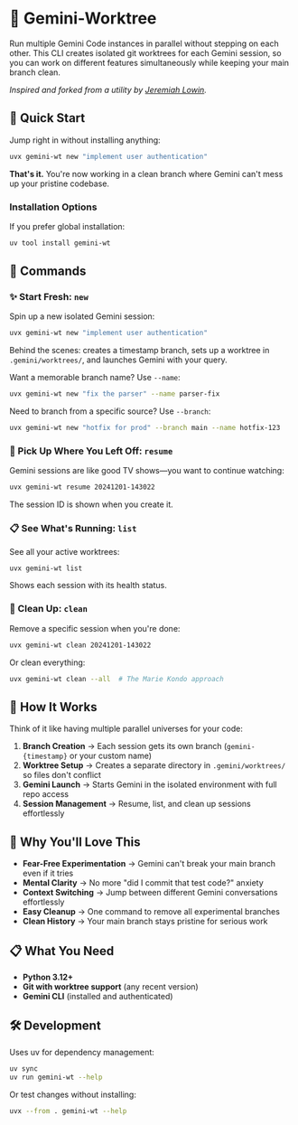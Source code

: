 # 🔷 Gemini-Worktree

Run multiple Gemini Code instances in parallel without stepping on each other. This CLI creates isolated git worktrees for each Gemini session, so you can work on different features simultaneously while keeping your main branch clean.

_Inspired and forked from a utility by [Jeremiah Lowin](https://github.com/jlowin/claude-wt)._

## 🚀 Quick Start

Jump right in without installing anything:

```bash
uvx gemini-wt new "implement user authentication"
```

**That's it.** You're now working in a clean branch where Gemini can't mess up your pristine codebase.

### Installation Options

If you prefer global installation:

```bash
uv tool install gemini-wt
```

## 🎯 Commands

### ✨ Start Fresh: `new`

Spin up a new isolated Gemini session:

```bash
uvx gemini-wt new "implement user authentication"
```

Behind the scenes: creates a timestamp branch, sets up a worktree in `.gemini/worktrees/`, and launches Gemini with your query.

Want a memorable branch name? Use `--name`:

```bash
uvx gemini-wt new "fix the parser" --name parser-fix
```

Need to branch from a specific source? Use `--branch`:

```bash
uvx gemini-wt new "hotfix for prod" --branch main --name hotfix-123
```

### 🔄 Pick Up Where You Left Off: `resume`

Gemini sessions are like good TV shows—you want to continue watching:

```bash
uvx gemini-wt resume 20241201-143022
```

The session ID is shown when you create it.

### 📋 See What's Running: `list`

See all your active worktrees:

```bash
uvx gemini-wt list
```

Shows each session with its health status.

### 🧹 Clean Up: `clean`

Remove a specific session when you're done:

```bash
uvx gemini-wt clean 20241201-143022
```

Or clean everything:

```bash
uvx gemini-wt clean --all  # The Marie Kondo approach
```

## 🔧 How It Works

Think of it like having multiple parallel universes for your code:

1. **Branch Creation** → Each session gets its own branch (`gemini-{timestamp}` or your custom name)
2. **Worktree Setup** → Creates a separate directory in `.gemini/worktrees/` so files don't conflict
3. **Gemini Launch** → Starts Gemini in the isolated environment with full repo access
4. **Session Management** → Resume, list, and clean up sessions effortlessly

## 🎁 Why You'll Love This

- **Fear-Free Experimentation** → Gemini can't break your main branch even if it tries
- **Mental Clarity** → No more "did I commit that test code?" anxiety
- **Context Switching** → Jump between different Gemini conversations effortlessly
- **Easy Cleanup** → One command to remove all experimental branches
- **Clean History** → Your main branch stays pristine for serious work

## 📋 What You Need

- **Python 3.12+**
- **Git with worktree support** (any recent version)
- **Gemini CLI** (installed and authenticated)

## 🛠️ Development

Uses uv for dependency management:

```bash
uv sync
uv run gemini-wt --help
```

Or test changes without installing:

```bash
uvx --from . gemini-wt --help
```
